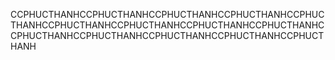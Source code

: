 CCPHUCTHANHCCPHUCTHANHCCPHUCTHANHCCPHUCTHANHCCPHUCTHANHCCPHUCTHANHCCPHUCTHANHCCPHUCTHANHCCPHUCTHANHCCPHUCTHANHCCPHUCTHANHCCPHUCTHANHCCPHUCTHANHCCPHUCTHANH
